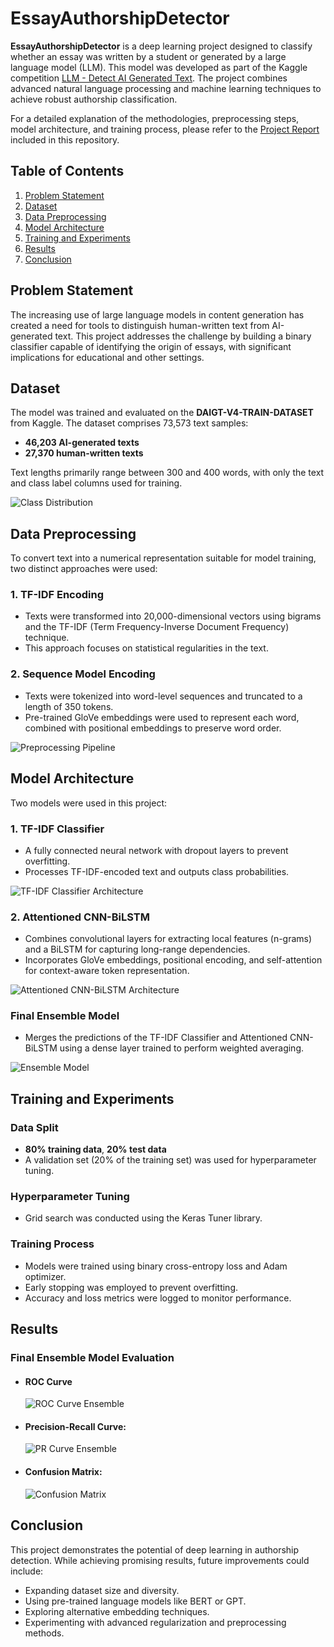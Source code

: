 # EssayAuthorshipDetector
**EssayAuthorshipDetector** is a deep learning project designed to classify whether an essay was written by a student or generated by a large language model (LLM). This model was developed as part of the Kaggle competition [LLM - Detect AI Generated Text](https://www.kaggle.com/competitions/llm-detect-ai-generated-text). The project combines advanced natural language processing and machine learning techniques to achieve robust authorship classification.

For a detailed explanation of the methodologies, preprocessing steps, model architecture, and training process, please refer to the [Project Report](docs/report.pdf) included in this repository.

## Table of Contents
1. [Problem Statement](#problem-statement)
2. [Dataset](#dataset)
3. [Data Preprocessing](#data-preprocessing)
4. [Model Architecture](#model-architecture)
5. [Training and Experiments](#training-and-experiments)
6. [Results](#results)
7. [Conclusion](#conclusion)

## Problem Statement
The increasing use of large language models in content generation has created a need for tools to distinguish human-written text from AI-generated text. This project addresses the challenge by building a binary classifier capable of identifying the origin of essays, with significant implications for educational and other settings.

## Dataset
The model was trained and evaluated on the **DAIGT-V4-TRAIN-DATASET** from Kaggle. The dataset comprises 73,573 text samples:
- **46,203 AI-generated texts**
- **27,370 human-written texts**

Text lengths primarily range between 300 and 400 words, with only the text and class label columns used for training.

![Class Distribution](docs/images/class_distribution.jpg)

## Data Preprocessing
To convert text into a numerical representation suitable for model training, two distinct approaches were used:

### 1. **TF-IDF Encoding**
- Texts were transformed into 20,000-dimensional vectors using bigrams and the TF-IDF (Term Frequency-Inverse Document Frequency) technique.
- This approach focuses on statistical regularities in the text.

### 2. **Sequence Model Encoding**
- Texts were tokenized into word-level sequences and truncated to a length of 350 tokens.
- Pre-trained GloVe embeddings were used to represent each word, combined with positional embeddings to preserve word order.

![Preprocessing Pipeline](docs/images/data_preprocessing.jpg)

## Model Architecture
Two models were used in this project:

### 1. **TF-IDF Classifier**
- A fully connected neural network with dropout layers to prevent overfitting.
- Processes TF-IDF-encoded text and outputs class probabilities.

![TF-IDF Classifier Architecture](docs/images/tf_df_model.jpg)

### 2. **Attentioned CNN-BiLSTM**
- Combines convolutional layers for extracting local features (n-grams) and a BiLSTM for capturing long-range dependencies.
- Incorporates GloVe embeddings, positional encoding, and self-attention for context-aware token representation.

![Attentioned CNN-BiLSTM Architecture](docs/images/cnn_bilstm_model.jpg)

### **Final Ensemble Model**
- Merges the predictions of the TF-IDF Classifier and Attentioned CNN-BiLSTM using a dense layer trained to perform weighted averaging.

![Ensemble Model](docs/images/final_model.jpg)

## Training and Experiments
### Data Split
- **80% training data**, **20% test data**
- A validation set (20% of the training set) was used for hyperparameter tuning.

### Hyperparameter Tuning
- Grid search was conducted using the Keras Tuner library.

### Training Process
- Models were trained using binary cross-entropy loss and Adam optimizer.
- Early stopping was employed to prevent overfitting.
- Accuracy and loss metrics were logged to monitor performance.

## Results

### Final Ensemble Model Evaluation
- #### **ROC Curve**
  ![ROC Curve Ensemble](docs/images/roc_curve.jpg)

- #### **Precision-Recall Curve:**
  ![PR Curve Ensemble](docs/images/pr_curve.jpg)

- #### **Confusion Matrix:**
  ![Confusion Matrix](docs/images/conf_matrix.jpg)

## Conclusion
This project demonstrates the potential of deep learning in authorship detection. While achieving promising results, future improvements could include:
- Expanding dataset size and diversity.
- Using pre-trained language models like BERT or GPT.
- Exploring alternative embedding techniques.
- Experimenting with advanced regularization and preprocessing methods.
